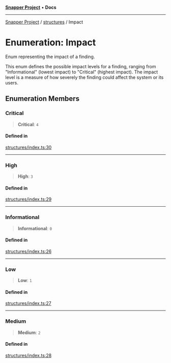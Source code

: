 [**Snapper Project**](../../README.md) • **Docs**

***

[Snapper Project](../../README.md) / [structures](../README.md) / Impact

# Enumeration: Impact

Enum representing the impact of a finding.

This enum defines the possible impact levels for a finding, ranging from
"Informational" (lowest impact) to "Critical" (highest impact). The impact
level is a measure of how severely the finding could affect the system or
its users.

## Enumeration Members

### Critical

> **Critical**: `4`

#### Defined in

[structures/index.ts:30](https://github.com/asifqatar/Snapper/blob/cbd1e990f7eda7e735082611ff93e8f046c82e35/structures/index.ts#L30)

***

### High

> **High**: `3`

#### Defined in

[structures/index.ts:29](https://github.com/asifqatar/Snapper/blob/cbd1e990f7eda7e735082611ff93e8f046c82e35/structures/index.ts#L29)

***

### Informational

> **Informational**: `0`

#### Defined in

[structures/index.ts:26](https://github.com/asifqatar/Snapper/blob/cbd1e990f7eda7e735082611ff93e8f046c82e35/structures/index.ts#L26)

***

### Low

> **Low**: `1`

#### Defined in

[structures/index.ts:27](https://github.com/asifqatar/Snapper/blob/cbd1e990f7eda7e735082611ff93e8f046c82e35/structures/index.ts#L27)

***

### Medium

> **Medium**: `2`

#### Defined in

[structures/index.ts:28](https://github.com/asifqatar/Snapper/blob/cbd1e990f7eda7e735082611ff93e8f046c82e35/structures/index.ts#L28)
